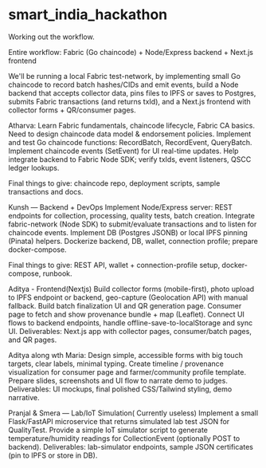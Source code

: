 # smart_india_hackathon
Working out the workflow.


Entire workflow:
Fabric (Go chaincode) + Node/Express backend + Next.js frontend

We'll be running a local Fabric test-network, by implementing  small Go chaincode to record batch hashes/CIDs and emit events, 
build a Node backend that accepts collector data, pins files to IPFS or saves to Postgres, submits Fabric transactions (and returns txId),
and a Next.js frontend with collector forms + QR/consumer pages.


Atharva:
Learn Fabric fundamentals, chaincode lifecycle, Fabric CA basics.
Need to design chaincode data model & endorsement policies.
Implement and test Go chaincode functions: RecordBatch, RecordEvent, QueryBatch.
Implement chaincode events (SetEvent) for UI real-time updates.
Help integrate backend to Fabric Node SDK; verify txIds, event listeners, QSCC ledger lookups.

Final things to give: chaincode repo, deployment scripts, sample transactions and docs.

Kunsh — Backend + DevOps
Implement Node/Express server: REST endpoints for collection, processing, quality tests, batch creation.
Integrate fabric-network (Node SDK) to submit/evaluate transactions and to listen for chaincode events.
Implement DB (Postgres JSONB) or local IPFS pinning (Pinata) helpers.
Dockerize backend, DB, wallet, connection profile; prepare docker-compose.

Final things to give: REST API, wallet + connection-profile setup, docker-compose, runbook.

Aditya - Frontend(Nextjs)
Build collector forms (mobile-first), photo upload to IPFS endpoint or backend, geo-capture (Geolocation API) with manual fallback.
Build batch finalization UI and QR generation page. Consumer page to fetch and show provenance bundle + map (Leaflet).
Connect UI flows to backend endpoints, handle offline-save-to-localStorage and sync UI.
Deliverables: Next.js app with collector pages, consumer/batch pages, and QR pages.


Aditya along wth Maria:
Design simple, accessible forms with big touch targets, clear labels, minimal typing.
Create timeline / provenance visualization for consumer page and farmer/community profile template.
Prepare slides, screenshots and UI flow to narrate demo to judges.
Deliverables: UI mockups, final polished CSS/Tailwind styling, demo narrative.

Pranjal & Smera — Lab/IoT Simulation( Currently useless)
Implement a small Flask/FastAPI microservice that returns simulated lab test JSON for QualityTest.
Provide a simple IoT simulator script to generate temperature/humidity readings for CollectionEvent (optionally POST to backend).
Deliverables: lab-simulator endpoints, sample JSON certificates (pin to IPFS or store in DB).


















